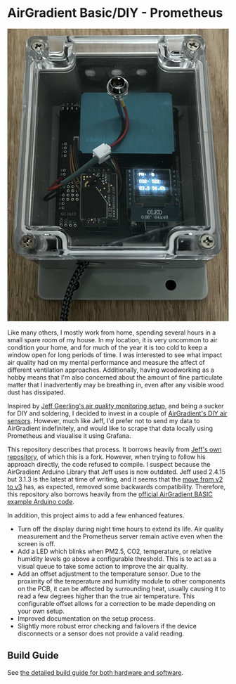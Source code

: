 # AirGradient Basic/DIY - Prometheus

![Built AirGradient DIY Basic + enclosure + LED](./docs/img/hardware.jpeg "hardware.jpeg")

Like many others, I mostly work from home, spending several hours in a small spare room of my house. In my location, it is very uncommon to air condition your home, and for much of the year it is too cold to keep a window open for long periods of time. I was interested to see what impact air quality had on my mental performance and measure the affect of different ventilation approaches. Additionally, having woodworking as a hobby means that I'm also concerned about the amount of fine particulate matter that I inadvertently may be breathing in, even after any visible wood dust has dissipated.

Inspired by [Jeff Geerling's air quality monitoring setup](https://www.jeffgeerling.com/blog/2021/airgradient-diy-air-quality-monitor-co2-pm25), and being a sucker for DIY and soldering, I decided to invest in a couple of [AirGradient's DIY air sensors](https://www.airgradient.com/diy/). However, much like Jeff, I'd prefer not to send my data to AirGradient indefinitely, and would like to scrape that data locally using Prometheus and visualise it using Grafana.

This repository describes that process. It borrows heavily from [Jeff's own repository](https://github.com/geerlingguy/airgradient-prometheus), of which this is a fork. However, when trying to follow his approach directly, the code refused to compile. I suspect because the AirGradient Arduino Library that Jeff uses is now outdated. Jeff used 2.4.15 but 3.1.3 is the latest at time of writing, and it seems that the [move from v2 to v3](https://forum.airgradient.com/t/new-airgradient-arduino-library-version-3/1639) has, as expected, removed some backwards compatibility. Therefore, this repository also borrows heavily from the [official AirGradient BASIC example Arduino code](https://github.com/airgradienthq/arduino/tree/master/examples/BASIC).

In addition, this project aims to add a few enhanced features.

- Turn off the display during night time hours to extend its life. Air quality measurement and the Prometheus server remain active even when the screen is off.
- Add a LED which blinks when PM2.5, CO2, temperature, or relative humidity levels go above a configurable threshold. This is to act as a visual queue to take some action to improve the air quality.
- Add an offset adjustment to the temperature sensor. Due to the proximity of the temperature and humidity module to other components on the PCB, it can be affected by surrounding heat, usually causing it to read a few degrees higher than the true air temperature. This configurable offset allows for a correction to be made depending on your own setup.
- Improved documentation on the setup process.
- Slightly more robust error checking and failovers if the device disconnects or a sensor does not provide a valid reading.

## Build Guide

See [the detailed build guide for both hardware and software](./docs/guide.md).
